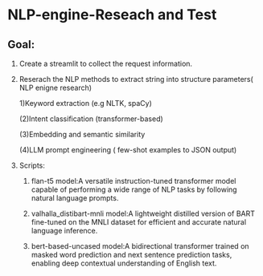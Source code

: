 # NLP-engine-Reseach and Test
## Goal: 
1. Create a streamlit to collect the request information.
2. Reserach the NLP methods to extract string into structure parameters( NLP enigne research)
   
   1)Keyword extraction (e.g NLTK, spaCy)

   (2)Intent classification (transformer-based)

   (3)Embedding and semantic similarity

   (4)LLM prompt engineering ( few-shot examples to JSON output)
4. Scripts:
   1. flan-t5 model:A versatile instruction-tuned transformer model capable of performing a wide range of NLP tasks by                        following natural language prompts.
      
   3. valhalla_distibart-mnli model:A lightweight distilled version of BART fine-tuned on the MNLI dataset for efficient                                      and accurate natural language inference.
   4. bert-based-uncased model:A bidirectional transformer trained on masked word prediction and next sentence prediction                                tasks, enabling deep contextual understanding of English text.

     
